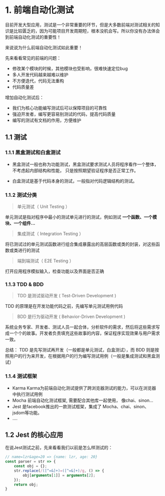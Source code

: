 # 1. 前端自动化测试
目前开发大型应用，测试是一个非常重要的环节，但是大多数前端对测试相关的知识是比较匮乏的，因为可能项目开发周期短，根本没机会写。所以你没有办法体会到前端自动化测试的重要性！

来说说为什么前端自动化测试如此重要！

先来看看常见的前端的问题：

* 修改某个模块的时候，其他模块也受影响，很难快速定位bug
* 多人开发代码越来越难以维护
* 不方便迭代，代码无法重构
* 代码质量差

增加自动化测试后：

* 我们为核心功能编写测试后可以保障项目的可靠性
* 强迫开发者，编写更容易别测试的代码，提高代码质量
* 编写的测试有文档的作用，方便维护

## 1.1 测试

### 1.1.1 黑盒测试和白盒测试

* 黑盒测试一般也称为功能测试，黑盒测试要求测试人员将程序看作一个整体，不考虑起内部结构和性能， 只是按照期望验证程序是否正常工作。

* 白盒测试是基于代码本身的测试，一般指对代码逻辑结构的测试。

### 1.1.2 测试分类

> 单元测试（ Unit Testing ）

单元测试是指对程序中最小的测试单元进行的测试，例如测试 <strong>一个函数、一个模块、一个组件...</strong>

> 集成测试（ Integration Testing ）

将已测试过的单元测试函数进行组合集成暴露出的高层函数或类的封装，对这些函数或类进行的测试

> 端到端测试（ E2E Testing ）

打开应用程序模拟输入，检查功能以及界面是否正确

### 1.1.3 TDD & BDD

> TDD 是测试驱动开发 ( Test-Driven Development )

TDD 的原理是在开发功能代码之前，先编写单元测试用例代码

> BDD 是行为驱动开发 ( Behavior-Driven Development )

系统业务专家、开发者、测试人员一起合体，分析软件的需求，然后将这些需求写成一个个的故事。开发者负责填充这些故事的内容，保证程序实现效果与用户需求一致。

总结： TDD 是先写测试再开发（一般都是单元测试，白盒测试），而 BDD 则是按照用户的行为来开发，在根据用户的行为编写测试用例（一般是集成测试和黑盒测试）

### 1.1.4 测试框架

* Karma Karma为前端自动化测试提供了跨浏览器测试的能力，可以在浏览器中执行测试用例
* Mocha 前端自动化测试框架, 需要配合其他库一起使用， 像chai、sinon... 
* Jest 是facebook推出的一款测试框架，集成了 Mocha、chai、sinon、jsdom等功能。
* ....

## 1.2 Jest 的核心应用

在说Jest测试之前，先来看看我们以前是怎么样测试的：

```js
// name=lzr&age=20 => {name: lzr, age: 20} 
const parser = str => {
	const obj = {}; 
	str.replace(/([^=&]+)=([^=&]+)/g, () => {
		obj[arguments[1]] = arguments[2];
	});
	return obj;
}
```

